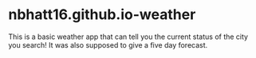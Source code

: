 # nbhatt16.github.io-weather

This is a basic weather app that can tell you the current status of the city you search! It was also supposed to give a five day forecast.